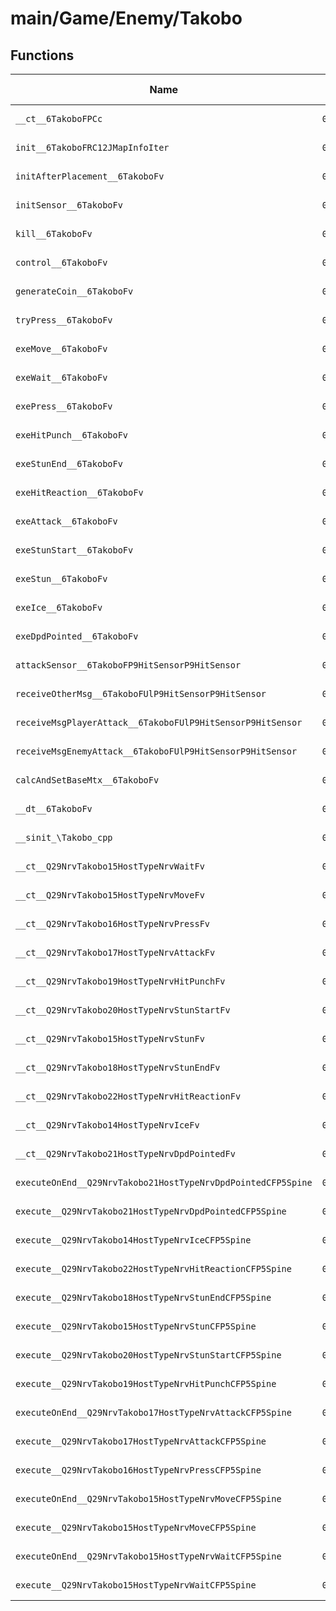 # main/Game/Enemy/Takobo

## Functions

| Name | Address | Match % |
|------|---------|---------|
| `__ct__6TakoboFPCc` | `0x80145210` | :x: (0.0%) |
| `init__6TakoboFRC12JMapInfoIter` | `0x801452C4` | :x: (0.0%) |
| `initAfterPlacement__6TakoboFv` | `0x80145678` | :x: (0.0%) |
| `initSensor__6TakoboFv` | `0x801456AC` | :x: (0.0%) |
| `kill__6TakoboFv` | `0x80145764` | :x: (0.0%) |
| `control__6TakoboFv` | `0x801457D0` | :x: (0.0%) |
| `generateCoin__6TakoboFv` | `0x80145950` | :x: (0.0%) |
| `tryPress__6TakoboFv` | `0x801459B8` | :x: (0.0%) |
| `exeMove__6TakoboFv` | `0x80145A20` | :x: (0.0%) |
| `exeWait__6TakoboFv` | `0x80145CE4` | :x: (0.0%) |
| `exePress__6TakoboFv` | `0x80145D50` | :x: (0.0%) |
| `exeHitPunch__6TakoboFv` | `0x80145DD4` | :x: (0.0%) |
| `exeStunEnd__6TakoboFv` | `0x80145E8C` | :x: (0.0%) |
| `exeHitReaction__6TakoboFv` | `0x80145EEC` | :x: (0.0%) |
| `exeAttack__6TakoboFv` | `0x80145F4C` | :x: (0.0%) |
| `exeStunStart__6TakoboFv` | `0x80146010` | :x: (0.0%) |
| `exeStun__6TakoboFv` | `0x801460B0` | :x: (0.0%) |
| `exeIce__6TakoboFv` | `0x80146140` | :x: (0.0%) |
| `exeDpdPointed__6TakoboFv` | `0x801461C0` | :x: (0.0%) |
| `attackSensor__6TakoboFP9HitSensorP9HitSensor` | `0x80146254` | :x: (0.0%) |
| `receiveOtherMsg__6TakoboFUlP9HitSensorP9HitSensor` | `0x801463F4` | :x: (0.0%) |
| `receiveMsgPlayerAttack__6TakoboFUlP9HitSensorP9HitSensor` | `0x8014647C` | :x: (0.0%) |
| `receiveMsgEnemyAttack__6TakoboFUlP9HitSensorP9HitSensor` | `0x80146688` | :x: (0.0%) |
| `calcAndSetBaseMtx__6TakoboFv` | `0x801467BC` | :x: (0.0%) |
| `__dt__6TakoboFv` | `0x80146834` | :x: (0.0%) |
| `__sinit_\Takobo_cpp` | `0x80146890` | :x: (0.0%) |
| `__ct__Q29NrvTakobo15HostTypeNrvWaitFv` | `0x80146904` | :x: (0.0%) |
| `__ct__Q29NrvTakobo15HostTypeNrvMoveFv` | `0x80146914` | :x: (0.0%) |
| `__ct__Q29NrvTakobo16HostTypeNrvPressFv` | `0x80146924` | :x: (0.0%) |
| `__ct__Q29NrvTakobo17HostTypeNrvAttackFv` | `0x80146934` | :x: (0.0%) |
| `__ct__Q29NrvTakobo19HostTypeNrvHitPunchFv` | `0x80146944` | :x: (0.0%) |
| `__ct__Q29NrvTakobo20HostTypeNrvStunStartFv` | `0x80146954` | :x: (0.0%) |
| `__ct__Q29NrvTakobo15HostTypeNrvStunFv` | `0x80146964` | :x: (0.0%) |
| `__ct__Q29NrvTakobo18HostTypeNrvStunEndFv` | `0x80146974` | :x: (0.0%) |
| `__ct__Q29NrvTakobo22HostTypeNrvHitReactionFv` | `0x80146984` | :x: (0.0%) |
| `__ct__Q29NrvTakobo14HostTypeNrvIceFv` | `0x80146994` | :x: (0.0%) |
| `__ct__Q29NrvTakobo21HostTypeNrvDpdPointedFv` | `0x801469A4` | :x: (0.0%) |
| `executeOnEnd__Q29NrvTakobo21HostTypeNrvDpdPointedCFP5Spine` | `0x801469B4` | :x: (0.0%) |
| `execute__Q29NrvTakobo21HostTypeNrvDpdPointedCFP5Spine` | `0x801469F4` | :x: (0.0%) |
| `execute__Q29NrvTakobo14HostTypeNrvIceCFP5Spine` | `0x801469FC` | :x: (0.0%) |
| `execute__Q29NrvTakobo22HostTypeNrvHitReactionCFP5Spine` | `0x80146A04` | :x: (0.0%) |
| `execute__Q29NrvTakobo18HostTypeNrvStunEndCFP5Spine` | `0x80146A0C` | :x: (0.0%) |
| `execute__Q29NrvTakobo15HostTypeNrvStunCFP5Spine` | `0x80146A14` | :x: (0.0%) |
| `execute__Q29NrvTakobo20HostTypeNrvStunStartCFP5Spine` | `0x80146A1C` | :x: (0.0%) |
| `execute__Q29NrvTakobo19HostTypeNrvHitPunchCFP5Spine` | `0x80146A24` | :x: (0.0%) |
| `executeOnEnd__Q29NrvTakobo17HostTypeNrvAttackCFP5Spine` | `0x80146A2C` | :x: (0.0%) |
| `execute__Q29NrvTakobo17HostTypeNrvAttackCFP5Spine` | `0x80146A5C` | :x: (0.0%) |
| `execute__Q29NrvTakobo16HostTypeNrvPressCFP5Spine` | `0x80146A64` | :x: (0.0%) |
| `executeOnEnd__Q29NrvTakobo15HostTypeNrvMoveCFP5Spine` | `0x80146A6C` | :x: (0.0%) |
| `execute__Q29NrvTakobo15HostTypeNrvMoveCFP5Spine` | `0x80146AA4` | :x: (0.0%) |
| `executeOnEnd__Q29NrvTakobo15HostTypeNrvWaitCFP5Spine` | `0x80146AAC` | :x: (0.0%) |
| `execute__Q29NrvTakobo15HostTypeNrvWaitCFP5Spine` | `0x80146AE4` | :x: (0.0%) |